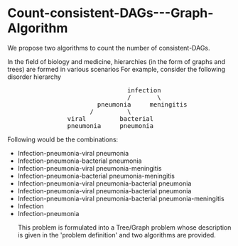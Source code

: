 # Count-consistent-DAGs---Graph-Algorithm
We propose two algorithms to count the number of consistent-DAGs.

<p>
In the field of biology and medicine, hierarchies (in the form of graphs and trees) are formed in various scenarios For example, consider 
the following disorder hierarchy
</p>
<pre>                                infection
                                /       \
                        pneumonia     meningitis
                      /         \
                viral         bacterial
                pneumonia     pneumonia
</pre>

Following would be the combinations: 
<ul><li>Infection-pneumonia-viral pneumonia
<li>Infection-pneumonia-bacterial pneumonia
<li>Infection-pneumonia-viral pneumonia-meningitis
<li>Infection-pneumonia-bacterial pneumonia-meningitis
<li>Infection-pneumonia-viral pneumonia-bacterial pneumonia
<li>Infection-pneumonia-viral pneumonia-bacterial pneumonia
<li>Infection-pneumonia-viral pneumonia-bacterial pneumonia-meningitis
<li>Infection
<li>Infection-pneumonia

This problem is formulated into a Tree/Graph problem whose description is given in the 'problem definition' and two algorithms are 
provided.
